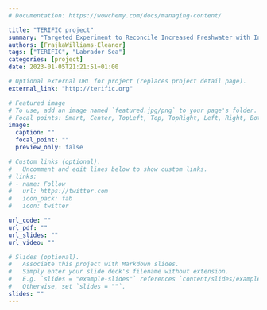```yaml
---
# Documentation: https://wowchemy.com/docs/managing-content/

title: "TERIFIC project"
summary: "Targeted Experiment to Reconcile Increased Freshwater with Increased Convection"
authors: [FrajkaWilliams-Eleanor]
tags: ["TERIFIC", "Labrador Sea"]
categories: [project]
date: 2023-01-05T21:21:51+01:00

# Optional external URL for project (replaces project detail page).
external_link: "http://terific.org"

# Featured image
# To use, add an image named `featured.jpg/png` to your page's folder.
# Focal points: Smart, Center, TopLeft, Top, TopRight, Left, Right, BottomLeft, Bottom, BottomRight.
image:
  caption: ""
  focal_point: ""
  preview_only: false

# Custom links (optional).
#   Uncomment and edit lines below to show custom links.
# links:
# - name: Follow
#   url: https://twitter.com
#   icon_pack: fab
#   icon: twitter

url_code: ""
url_pdf: ""
url_slides: ""
url_video: ""

# Slides (optional).
#   Associate this project with Markdown slides.
#   Simply enter your slide deck's filename without extension.
#   E.g. `slides = "example-slides"` references `content/slides/example-slides.md`.
#   Otherwise, set `slides = ""`.
slides: ""
---
```

